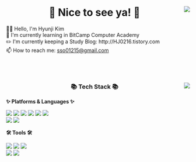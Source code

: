 <div align="left">
<img align="right" src="https://github-readme-stats.vercel.app/api/top-langs/?username=hj0216&layout=compact&langs_count=8"/>
<h1 align="center">👋 Nice to see ya! 👋</h1>
🙆‍♀️ Hello, I'm Hyunji Kim <br/>
🌱 I'm currently learning in BitCamp Computer Academy <br/>
✏️ I'm currently keeping a Study Blog: http://HJ0216.tistory.com <br/>
📫 How to reach me: <a href="mailto:sso01215@gmail.com">sso01215@gmail.com</a> <br/>
<br/>
<br/>
<br/>

</div>


<div align="left">
<img align="right" src="http://mazassumnida.wtf/api/v2/generate_badge?boj=hj0216"/>
<h3 align="center">📚 Tech Stack 📚</h3>
<p><strong>✨ Platforms & Languages ✨</strong></p>
  <img src="https://img.shields.io/badge/Java-007396.svg?&style=for-the-badge&logo=Conda-Forge&logoColor=white" />
  <img src="https://img.shields.io/badge/Oracle-F80000.svg?&style=for-the-badge&logo=Oracle&logoColor=white" />  
  <img src="https://img.shields.io/badge/JavaScript-F7DF1E.svg?&style=for-the-badge&logo=JavaScript&logoColor=white" />
  <img src="https://img.shields.io/badge/HTML5-E34F26.svg?&style=for-the-badge&logo=HTML5&logoColor=white" />
  <img src="https://img.shields.io/badge/CSS3-1572B6.svg?&style=for-the-badge&logo=CSS3&logoColor=white" />
  <img src="https://img.shields.io/badge/jQuery-0769AD.svg?style=for-the-badge&logo=jQuery&logoColor=white" />
  <br>
    
  
  <img src="https://img.shields.io/badge/Linux-FCC624?style=for-the-badge&logo=Linux&logoColor=white" />
  <img src="https://img.shields.io/badge/CentOS-262577?style=for-the-badge&logo=CentOS&logoColor=white" />
  <br>
  
<p><strong>🛠 Tools 🛠</strong></p>
  <img src="https://img.shields.io/badge/Eclipse IDE-2C2255?style=for-the-badge&logo=Eclipse IDE&logoColor=white" />
  <img src="https://img.shields.io/badge/Visual Studio Code-007ACC?style=for-the-badge&logo=Visual Studio&logoColor=white" />
  <img src="https://img.shields.io/badge/Tomcat-F8DC75?style=for-the-badge&logo=ApacheTomcat&logoColor=white" />
  <br/>
  
  <img src="https://img.shields.io/badge/Git-F05032?style=for-the-badge&logo=Git&logoColor=white" />
  <img src="https://img.shields.io/badge/GitHub-181717?style=for-the-badge&logo=GitHub&logoColor=white" />
  
</div>
